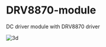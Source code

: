 # DRV8870-module
DC driver module with DRV8870 driver


![3d](https://github.com/user-attachments/assets/c8b3ae92-f15f-49f1-b027-7f8b7b0e9d04)
